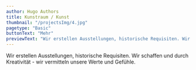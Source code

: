 ```yaml
---
author: Hugo Authors
title: Kunstraum / Kunst
thumbnail: "/projectsImg/4.jpg"
pagetype: "Basic"
buttonText: "Mehr"
previewText: "Wir erstellen Ausstellungen, historische Requisiten. Wir schaffen und durch Kreativität - wir vermitteln unsere Werte und Gefühle."
---
```


Wir erstellen Ausstellungen, historische Requisiten. Wir schaffen und durch Kreativität - wir vermitteln unsere Werte und Gefühle.
